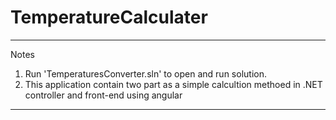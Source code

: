 # TemperatureCalculater

*****************************

Notes

1. Run 'TemperaturesConverter.sln' to open and run solution.
2. This application contain two part as a simple calcultion methoed in .NET controller and front-end using angular


*********************
